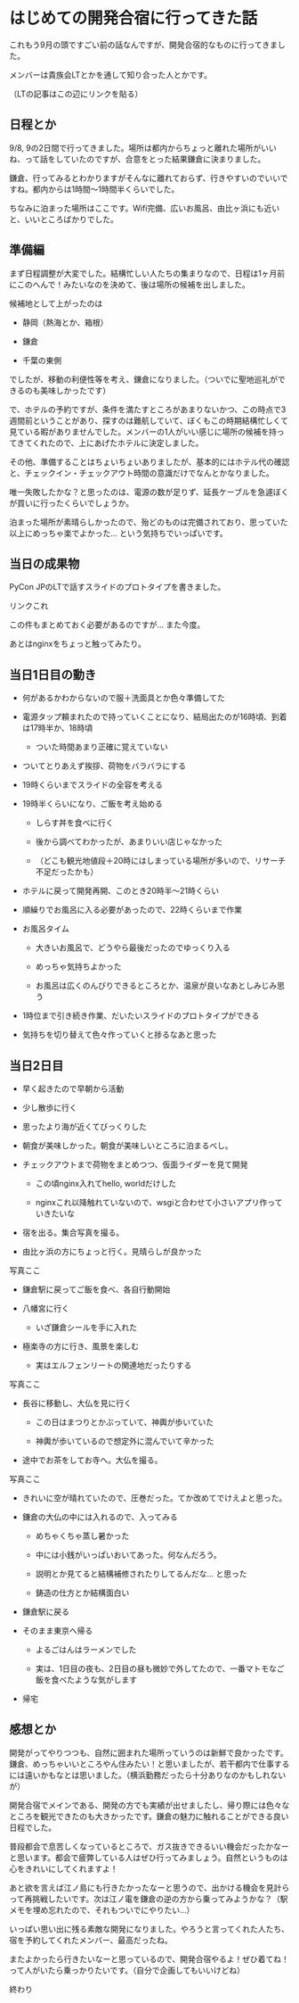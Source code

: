 はじめての開発合宿に行ってきた話
================================

これもう9月の頭ですごい前の話なんですが、開発合宿的なものに行ってきました。

メンバーは貴族会LTとかを通して知り合った人とかです。

（LTの記事はこの辺にリンクを貼る）

日程とか
--------

9/8,
9の2日間で行ってきました。場所は都内からちょっと離れた場所がいいね、って話をしていたのですが、合意をとった結果鎌倉に決まりました。

鎌倉、行ってみるとわかりますがそんなに離れておらず、行きやすいのでいいですね。都内からは1時間〜1時間半くらいでした。

ちなみに泊まった場所はここです。Wifi完備、広いお風呂、由比ヶ浜にも近いと、いいところばかりでした。

準備編
------

まず日程調整が大変でした。結構忙しい人たちの集まりなので、日程は1ヶ月前にこのへんで！みたいなのを決めて、後は場所の候補を出しました。

候補地として上がったのは

-   静岡（熱海とか、箱根）

-   鎌倉

-   千葉の東側

でしたが、移動の利便性等を考え、鎌倉になりました。（ついでに聖地巡礼ができるのも美味しかったです）

で、ホテルの予約ですが、条件を満たすところがあまりないかつ、この時点で3週間前ということがあり、探すのは難航していて、ぼくもこの時期結構忙しくて見ている暇がありませんでした。メンバーの1人がいい感じに場所の候補を持ってきてくれたので、上にあげたホテルに決定しました。

その他、準備することはちょいちょいありましたが、基本的にはホテル代の確認と、チェックイン・チェックアウト時間の意識だけでなんとかなりました。

唯一失敗したかな？と思ったのは、電源の数が足りず、延長ケーブルを急遽ぼくが買いに行ったくらいでしょうか。

泊まった場所が素晴らしかったので、殆どのものは完備されており、思っていた以上にめっちゃ楽でよかった…
という気持ちでいっぱいです。

当日の成果物
------------

PyCon JPのLTで話すスライドのプロトタイプを書きました。

リンクこれ

この件もまとめておく必要があるのですが… また今度。

あとはnginxをちょっと触ってみたり。

当日1日目の動き
---------------

-   何があるかわからないので服＋洗面具とか色々準備してた

-   電源タップ頼まれたので持っていくことになり、結局出たのが16時頃、到着は17時半か、18時頃

    -   ついた時間あまり正確に覚えていない

-   ついてとりあえず挨拶、荷物をバラバラにする

-   19時くらいまでスライドの全容を考える

-   19時半くらいになり、ご飯を考え始める

    -   しらす丼を食べに行く

    -   後から調べてわかったが、あまりいい店じゃなかった

    -   （どこも観光地値段＋20時にはしまっている場所が多いので、リサーチ不足だったかも）

-   ホテルに戻って開発再開、このとき20時半〜21時くらい

-   順繰りでお風呂に入る必要があったので、22時くらいまで作業

-   お風呂タイム

    -   大きいお風呂で、どうやら最後だったのでゆっくり入る

    -   めっちゃ気持ちよかった

    -   お風呂は広くのんびりできるところとか、温泉が良いなあとしみじみ思う

-   1時位まで引き続き作業、だいたいスライドのプロトタイプができる

-   気持ちを切り替えて色々作っていくと捗るなあと思った

当日2日目
---------

-   早く起きたので早朝から活動

-   少し散歩に行く

-   思ったより海が近くてびっくりした

-   朝食が美味しかった。朝食が美味しいところに泊まるべし。

-   チェックアウトまで荷物をまとめつつ、仮面ライダーを見て開発

    -   この頃nginx入れてhello, worldだけした

    -   nginxこれ以降触れていないので、wsgiと合わせて小さいアプリ作っていきたいな

-   宿を出る。集合写真を撮る。

-   由比ヶ浜の方にちょっと行く。見晴らしが良かった

写真ここ

-   鎌倉駅に戻ってご飯を食べ、各自行動開始

-   八幡宮に行く

    -   いざ鎌倉シールを手に入れた

-   極楽寺の方に行き、風景を楽しむ

    -   実はエルフェンリートの関連地だったりする

写真ここ

-   長谷に移動し、大仏を見に行く

    -   この日はまつりとかぶっていて、神輿が歩いていた

    -   神輿が歩いているので想定外に混んでいて辛かった

-   途中でお茶をしてお寺へ。大仏を撮る。

写真ここ

-   きれいに空が晴れていたので、圧巻だった。てか改めてでけえよと思った。

-   鎌倉の大仏の中には入れるので、入ってみる

    -   めちゃくちゃ蒸し暑かった

    -   中には小銭がいっぱいおいてあった。何なんだろう。

    -   説明とか見てると結構補修されたりしてるんだな… と思った

    -   鋳造の仕方とか結構面白い

-   鎌倉駅に戻る

-   そのまま東京へ帰る

    -   よるごはんはラーメンでした

    -   実は、1日目の夜も、2日目の昼も微妙で外してたので、一番マトモなご飯を食べたような気がします

-   帰宅

感想とか
--------

開発がってやりつつも、自然に囲まれた場所っていうのは新鮮で良かったです。鎌倉、めっちゃいいところやん住みたい！と思いましたが、若干都内で仕事するには遠いかもなとは思いました。（横浜勤務だったら十分ありなのかもしれないが）

開発合宿でメインである、開発の方でも実績が出せましたし、帰り際には色々なところを観光できたのも大きかったです。鎌倉の魅力に触れることができる良い日程でした。

普段都会で息苦しくなっているところで、ガス抜きできるいい機会だったかなーと思います。都会で疲弊している人はぜひ行ってみましょう。自然というものは心をきれいにしてくれますよ！

あと欲を言えば江ノ島にも行きたかったなーと思うので、出かける機会を見計らって再挑戦したいです。次は江ノ電を鎌倉の逆の方から乗ってみようかな？（駅メモを埋め忘れたので、それもついでにやりたい…）

いっぱい思い出に残る素敵な開発になりました。やろうと言ってくれた人たち、宿を予約してくれたメンバー、最高だったね。

またよかったら行きたいなーと思っているので、開発合宿やるよ！ぜひ着てね！って人がいたら乗っかりたいです。（自分で企画してもいいけどね）

終わり
